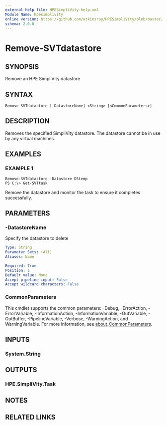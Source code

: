 ```yaml
---
external help file: HPESimpliVity-help.xml
Module Name: hpesimplivity
online version: https://github.com/atkinsroy/HPESimpliVity/blob/master/docs/Get-SVTdatastoreComputeNode.md
schema: 2.0.0
---
```


# Remove-SVTdatastore

## SYNOPSIS
Remove an HPE SimpliVity datastore

## SYNTAX

```
Remove-SVTdatastore [-DatastoreName] <String> [<CommonParameters>]
```

## DESCRIPTION
Removes the specified SimpliVity datastore.
The datastore cannot be in use by any virtual machines.

## EXAMPLES

### EXAMPLE 1
```
Remove-SVTdatastore -Datastore DStemp
PS C:\> Get-SVTtask
```

Remove the datastore and monitor the task to ensure it completes successfully.

## PARAMETERS

### -DatastoreName
Specify the datastore to delete

```yaml
Type: String
Parameter Sets: (All)
Aliases: Name

Required: True
Position: 1
Default value: None
Accept pipeline input: False
Accept wildcard characters: False
```

### CommonParameters
This cmdlet supports the common parameters: -Debug, -ErrorAction, -ErrorVariable, -InformationAction, -InformationVariable, -OutVariable, -OutBuffer, -PipelineVariable, -Verbose, -WarningAction, and -WarningVariable. For more information, see [about_CommonParameters](http://go.microsoft.com/fwlink/?LinkID=113216).

## INPUTS

### System.String
## OUTPUTS

### HPE.SimpliVity.Task
## NOTES

## RELATED LINKS
